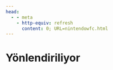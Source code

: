 ```yaml
---
head:
  - - meta
    - http-equiv: refresh
      content: 0; URL=nintendowfc.html
---
```


# Yönlendiriliyor
